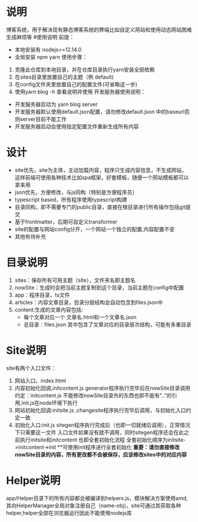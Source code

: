 # 说明
博客系统，用于解决现有静态博客系统的弊端比如自定义网站和使用动态网站困难生成麻烦等
#使用说明
前提：
* 本地安装有 nodejs>=12.14.0
* 全局安装 npm yarn
使用步骤：
1. 克隆此仓库到本地目录，并在仓库目录执行yarn安装全部依赖
2. 在sites目录里放置自己的主题（例 default)
3. 在config文件夹里放置自己的配置文件(可省略这一步)
4. 使用yarn blog -h 查看说明并使用
开发服务器使用说明：
* 开发服务器启动为 yarn blog server
* 开发服务器默认使用default.json配置，请勿修改default.json 中的baseurl否则server目前不能工作
* 开发服务器启动会使用指定配置文件重新生成所有内容
# 设计
* site优先，site为主体，主动加载内容，程序只生成内容信息，不生成网站，这样前端可使用各种技术比如spa框架，好套模板，随便一个网站模板都可以拿来用
* json优先，方便修改，与js同构（特别是方便程序员）
* typescript based，所有程序使用typescript构建
* 目录同构，即不需要专门的public目录，直接在根目录进行所有操作包括git提交
* 基于frontmatter，后期可自定义transformer
* site的配置与网站config分开，一个网站一个独立的配置,内容配置不变
* 其他有待补充

# 目录说明
1. sites：保存所有可用主题（site），文件夹名即主题名
2. nowSite：生成时会把当前主题复制到这个目录，当前主题在config中配置
3. app：程序目录，ts文件
4. articles：内容文章目录，目录分层结构会自动包含到files.json中
5. content:生成的文章内容包括:
   * 每个文章对应一个 文章名.html和一个文章名.json
   * 总目录：files.json 其中包含了文章对应的目录层次结构，可能有多重目录
# Site说明
site有两个入口文件：
1. 网站入口，index.html
2. 内容初始化回调,initcontent.js generator程序执行完毕后在nowSite目录调用  
   约定：initcontent.js 不能修改nowSite目录外的东西也即不能有".."的引用,init.js在node环境下执行
3. 网站初始化回调:initsite.js ,changesite程序执行完毕后调用，与初始化入口约定一致
4. 初始化入口:init.js sitegen程序执行完成后（也即一切就绪后调用），正常情况下只需要这一文件
入口文件如果没有就不调用，同时sitegen程序还会在此之前执行initsite和initcontent 也即全套初始化流程
全套初始化顺序为initsite->initcontent->init
**可使用init程序进行全套初始化
**重要：请勿直接修改nowSite目录的内容，所有更改都不会被保存，应该修改sites中的对应内容**



# Helper说明
app/Helper目录下的所有内容都会被编译到helpers.js，模块解决方案使用amd,其向HelperManager全局对象注册自己（name-obj)，site可通过其获取各种helper,helper全部在浏览器运行因此不能使用nodejs库